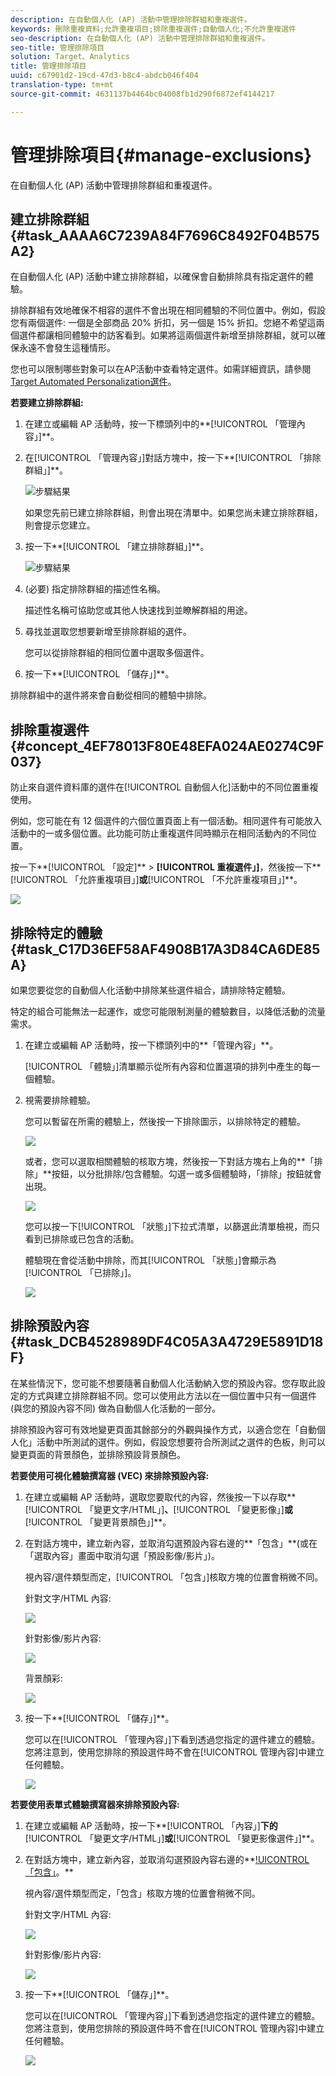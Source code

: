 ```yaml
---
description: 在自動個人化 (AP) 活動中管理排除群組和重複選件。
keywords: 刪除重複資料;允許重複項目;排除重複選件;自動個人化;不允許重複選件
seo-description: 在自動個人化 (AP) 活動中管理排除群組和重複選件。
seo-title: 管理排除項目
solution: Target、Analytics
title: 管理排除項目
uuid: c67901d2-19cd-47d3-b8c4-abdcb046f404
translation-type: tm+mt
source-git-commit: 4631137b4464bc04008fb1d290f6872ef4144217

---
```



# 管理排除項目{#manage-exclusions}

在自動個人化 (AP) 活動中管理排除群組和重複選件。

## 建立排除群組 {#task_AAAA6C7239A84F7696C8492F04B575A2}

在自動個人化 (AP) 活動中建立排除群組，以確保會自動排除具有指定選件的體驗。

排除群組有效地確保不相容的選件不會出現在相同體驗的不同位置中。例如，假設您有兩個選件: 一個是全部商品 20% 折扣，另一個是 15% 折扣。您絕不希望這兩個選件都讓相同體驗中的訪客看到。如果將這兩個選件新增至排除群組，就可以確保永遠不會發生這種情形。

您也可以限制哪些對象可以在AP活動中查看特定選件。如需詳細資訊，請參閱 [Target Automated Personalization選件](/help/c-activities/t-automated-personalization/ap-target-offers.md)。

**若要建立排除群組:**

1. 在建立或編輯 AP 活動時，按一下標頭列中的**[!UICONTROL 「管理內容」]**。
1. 在[!UICONTROL 「管理內容」]對話方塊中，按一下**[!UICONTROL 「排除群組」]**。

   ![步驟結果](assets/exclusion_group_create.png)

   如果您先前已建立排除群組，則會出現在清單中。如果您尚未建立排除群組，則會提示您建立。
1. 按一下**[!UICONTROL 「建立排除群組」]**。

   ![步驟結果](assets/exclusion_group_create_dialog.png)

1. (必要) 指定排除群組的描述性名稱。

   描述性名稱可協助您或其他人快速找到並瞭解群組的用途。

1. 尋找並選取您想要新增至排除群組的選件。

   您可以從排除群組的相同位置中選取多個選件。

1. 按一下**[!UICONTROL 「儲存」]**。

排除群組中的選件將來會自動從相同的體驗中排除。

## 排除重複選件 {#concept_4EF78013F80E48EFA024AE0274C9F037}

防止來自選件資料庫的選件在[!UICONTROL 自動個人化]活動中的不同位置重複使用。

例如，您可能在有 12 個選件的六個位置頁面上有一個活動。相同選件有可能放入活動中的一或多個位置。此功能可防止重複選件同時顯示在相同活動內的不同位置。

按一下**[!UICONTROL 「設定]** &gt; **[!UICONTROL 重複選件」]**，然後按一下**[!UICONTROL 「允許重複項目」]**或**[!UICONTROL 「不允許重複項目」]**。

![](assets/duplicate_offers.png)

## 排除特定的體驗 {#task_C17D36EF58AF4908B17A3D84CA6DE85A}

如果您要從您的自動個人化活動中排除某些選件組合，請排除特定體驗。

特定的組合可能無法一起運作，或您可能限制測量的體驗數目，以降低活動的流量需求。

1. 在建立或編輯 AP 活動時，按一下標頭列中的**「管理內容」**。

   [!UICONTROL 「體驗」]清單顯示從所有內容和位置選項的排列中產生的每一個體驗。

1. 視需要排除體驗。

   您可以暫留在所需的體驗上，然後按一下排除圖示，以排除特定的體驗。

   ![](assets/exclude_exp_1.png)

   或者，您可以選取相關體驗的核取方塊，然後按一下對話方塊右上角的**「排除」**按鈕，以分批排除/包含體驗。勾選一或多個體驗時，「排除」按鈕就會出現。

   ![](assets/exclude_exp_2.png)

   您可以按一下[!UICONTROL 「狀態」]下拉式清單，以篩選此清單檢視，而只看到已排除或已包含的活動。

   體驗現在會從活動中排除，而其[!UICONTROL 「狀態」]會顯示為[!UICONTROL 「已排除」]。

   ![](assets/exclude_exp_3.png)

## 排除預設內容 {#task_DCB4528989DF4C05A3A4729E5891D18F}

在某些情況下，您可能不想要隨著自動個人化活動納入您的預設內容。您存取此設定的方式與建立排除群組不同。您可以使用此方法以在一個位置中只有一個選件 (與您的預設內容不同) 做為自動個人化活動的一部分。

排除預設內容可有效地變更頁面其餘部分的外觀與操作方式，以適合您在「自動個人化」活動中所測試的選件。例如，假設您想要符合所測試之選件的色板，則可以變更頁面的背景顏色，並排除預設背景顏色。

**若要使用可視化體驗撰寫器 (VEC) 來排除預設內容:**

1. 在建立或編輯 AP 活動時，選取您要取代的內容，然後按一下以存取**[!UICONTROL 「變更文字/HTML」]**、**[!UICONTROL 「變更影像」]**或**[!UICONTROL 「變更背景顏色」]**。
1. 在對話方塊中，建立新內容，並取消勾選預設內容右邊的**「包含」**(或在「選取內容」畫面中取消勾選「預設影像/影片」)。

   視內容/選件類型而定，[!UICONTROL 「包含」]核取方塊的位置會稍微不同。

   針對文字/HTML 內容:

   ![](assets/exclude_content_vec_1.png)

   針對影像/影片內容:

   ![](assets/exclude_content_vec_2.png)

   背景顏彩:

   ![](assets/exclude_content_vec_3.png)

1. 按一下**[!UICONTROL 「儲存」]**。

   您可以在[!UICONTROL 「管理內容」]下看到透過您指定的選件建立的體驗。您將注意到，使用您排除的預設選件時不會在[!UICONTROL 管理內容]中建立任何體驗。

   ![](assets/exclude_content_vec_4.png)

**若要使用表單式體驗撰寫器來排除預設內容:**

1. 在建立或編輯 AP 活動時，按一下**[!UICONTROL 「內容」]**下的**[!UICONTROL 「變更文字/HTML」]**或**[!UICONTROL 「變更影像選件」]**。
1. 在對話方塊中，建立新內容，並取消勾選預設內容右邊的**[!UICONTROL 「包含」](或在「選取內容」畫面中取消勾選「預設影像/影片」)。**

   視內容/選件類型而定，「包含」核取方塊的位置會稍微不同。

   針對文字/HTML 內容:

   ![](assets/exclude_content_form_1.png)

   針對影像/影片內容:

   ![](assets/exclude_content_form_2.png)

1. 按一下**[!UICONTROL 「儲存」]**。

   您可以在[!UICONTROL 「管理內容」]下看到透過您指定的選件建立的體驗。您將注意到，使用您排除的預設選件時不會在[!UICONTROL 管理內容]中建立任何體驗。

   ![](assets/exclude_content_form_3.png)
